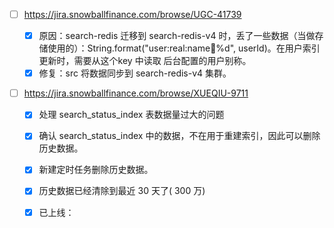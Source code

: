 - [ ] https://jira.snowballfinance.com/browse/UGC-41739
  - [x] 原因：search-redis 迁移到 search-redis-v4 时，丢了一些数据（当做存储使用的）：String.format("user:real:name:key:%d", userId)。在用户索引更新时，需要从这个key 中读取 后台配置的用户别称。
  - [x] 修复：src 将数据同步到 search-redis-v4 集群。
  
- [ ] https://jira.snowballfinance.com/browse/XUEQIU-9711

  - [x] 处理 search_status_index 表数据量过大的问题
  - [x] 确认 search_status_index 中的数据，不在用于重建索引，因此可以删除历史数据。 
  - [x] 新建定时任务删除历史数据。
  - [x] 历史数据已经清除到最近 30 天了( 300 万)
  - [x] 已上线：

